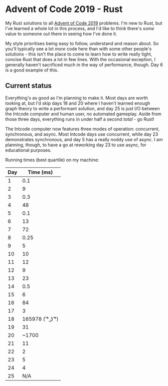 # Advent of Code 2019 - Rust
My Rust solutions to all [Advent of Code 2019](https://adventofcode.com/2019) problems. I'm new to Rust, but I've learned a whole lot in this process, and I'd like to think there's _some_ value to someone out there in seeing how I've done it.

My style prioritises being easy to follow, understand and reason about.  So you'll typically see a lot _more_ code here than with some other people's solutions - this isn't the place to come to learn how to write really tight, concise Rust that does a lot in few lines.  With the occasional exception, I generally haven't sacrificed much in the way of performance, though. Day 6 is a good example of this.
## Current status
Everything's as good as I'm planning to make it. Most days are worth looking at, but I'd skip days 18 and 20 where I haven't learned enough graph theory to write a performant solution, and day 25 is just I/O between the Intcode computer and human user, no automated gameplay. Aside from those three days, everything runs in under half a second _total_ - go Rust!

The Intcode computer now features three modes of operation: concurrent, synchronous, and async. Most Intcode days use concurrent, while day 23 demonstrates synchronous, and day 5 has a really noddy use of async. I am planning, though, to have a go at reworking day 23 to use async, for educational purposes.

Running times (best quartile) on my machine:

| Day | Time (ms) |
| --- | --------- |
| 1   | 0.1       |
| 2   | 9         |
| 3   | 0.3       |
| 4   | 48        |
| 5   | 0.1       |
| 6   | 13        |
| 7   | 72        |
| 8   | 0.25      |
| 9   | 5         |
| 10  | 10        |
| 11  | 12        |
| 12  | 9         |
| 13  | 23        |
| 14  | 0.5       |
| 15  | 6         |
| 16  | 84        |
| 17  | 3         |
| 18  | 165978 ( ͡° ͜ʖ ͡°) |
| 19  | 31        |
| 20  | ~1700     |
| 21  | 11        |
| 22  | 2         |
| 23  | 5         |
| 24  | 4         |
| 25  | N/A       |
